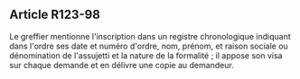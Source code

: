 Article R123-98
----
Le greffier mentionne l'inscription dans un registre chronologique indiquant
dans l'ordre ses date et numéro d'ordre, nom, prénom, et raison sociale ou
dénomination de l'assujetti et la nature de la formalité ; il appose son visa
sur chaque demande et en délivre une copie au demandeur.
